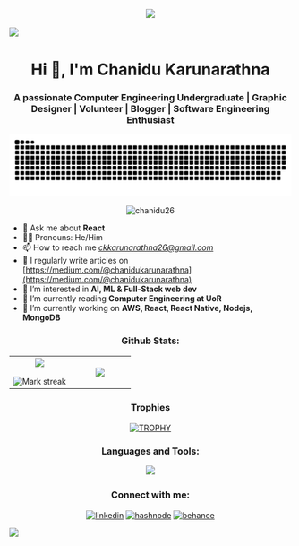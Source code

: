 <p align="center" ><img  src = "https://github.com/7oSkaaa/7oSkaaa/blob/main/Images/about_me.gif?raw=true" width = 100px></p>
<img src="https://user-images.githubusercontent.com/73097560/115834477-dbab4500-a447-11eb-908a-139a6edaec5c.gif">

<h1 align="center">Hi 👋, I'm Chanidu Karunarathna</h1>
<h3 align="center">A passionate Computer Engineering Undergraduate | Graphic Designer | Volunteer | Blogger | Software Engineering Enthusiast</h3>

<div align="center">
  <img  src="https://github.com/1999AZZAR/1999AZZAR/blob/readme/resources/img/grid-snake.svg"
       alt="snake" /></a>
</div>

<div align="center">
   <p align="center"> <img src="https://komarev.com/ghpvc/?username=chanidu26&label=Profile%20views&color=0e75b6&style=flat" alt="chanidu26" /> </p>
</div>


- 💬 Ask me about **React**
- 🕵️‍♀️ Pronouns: He/Him 
- 📫 How to reach me *ckkarunarathna26@gmail.com*
- 📝 I regularly write articles on [https://medium.com/@chanidukarunarathna](https://medium.com/@chanidukarunarathna)
- 👀 I’m interested in **AI, ML & Full-Stack web dev**
- 🌱 I’m currently reading **Computer Engineering at UoR**
- 🔭 I’m currently working on **AWS, React, React Native, Nodejs, MongoDB**
  

<h3 align="center">Github Stats:</h3>
<table align="center">
<tr border="none">
<td width="50%" align="center">
  
  <img  align="center"  src="https://github-readme-stats.vercel.app/api?username=Chanidu26&theme=dark&show_icons=true&count_private=true" />
  <br></br>
  <img  title="🔥 Get streak stats for your profile at git.io/streak-stats" alt="Mark streak" src="https://github-readme-streak-stats.herokuapp.com/?user=Chanidu26&theme=dark&hide_border=false" /> 
</td>

<td width="50%" align="center">

  <img  align="center"  src="https://github-readme-stats.anuraghazra1.vercel.app/api/top-langs/?username=Chanidu26&theme=dark&hide_border=false&no-bg=true&no-frame=true&langs_count=10"/>
  
  </td>
</tr>
</table>

<h3 align="center">Trophies</h3>
<div align=center>
  <a href="https://github.com/ryo-ma/github-profile-trophy" title="Go to Source">
      <img align="center" width=84% src="https://github-profile-trophy.vercel.app/?username=Chanidu26&theme=radical&row=1&column=7&margin-h=15&margin-w=5&no-bg=true" alt="TROPHY" />
    </a>
</div>

<h3 align="center">Languages and Tools:</h3>
<p align="center">
  <a href="https://skillicons.dev">
    <img src="https://skillicons.dev/icons?i=git,aws,cpp,css,discord,docker,postgres,prisma,pug,dynamodb,express,figma,firebase,redis,github,html,java,js,linux,md,materialui,nginx,mongodb,mysql,nextjs,nodejs,postman,py,react,redux,tailwind,ts,vscode,kubernetes&perline=14" />
  </a>
</p>


<h3 align="center">Connect with me:</h3>
<p align="center">
<a href="https://www.linkedin.com/in/chanidukarunarathna/" target="blank"><img align="center" src="https://user-images.githubusercontent.com/88904952/234979284-68c11d7f-1acc-4f0c-ac78-044e1037d7b0.png" alt="linkedin" height="50" width="50" /></a>
<a href="https://medium.com/@chanidukarunarathna/" target="blank"><img align="center" src="https://user-images.githubusercontent.com/88904952/234982196-562aea17-5532-4550-8c08-1c7cb994a541.png" alt="hashnode" height="50" width="50" /></a>
<a href="https://behance.com/@chanidukarunarathna/" target="blank"><img align="center" src="https://camo.githubusercontent.com/d87140658bdfd5f01e1de9633e286aac3be4106024f3bae31dd813dda8f61e48/68747470733a2f2f63646e2e6a7364656c6976722e6e65742f67682f64657669636f6e732f64657669636f6e2f69636f6e732f626568616e63652f626568616e63652d6f726967696e616c2e737667" alt="behance" height="50" width="50" /></a>
</p>

<img src="https://user-images.githubusercontent.com/73097560/115834477-dbab4500-a447-11eb-908a-139a6edaec5c.gif">






